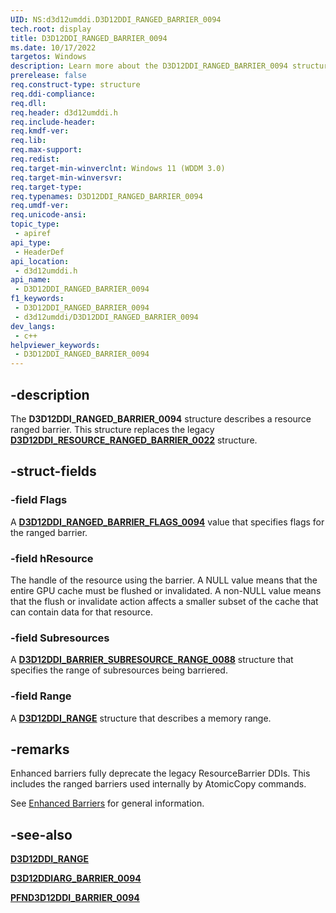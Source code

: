 ```yaml
---
UID: NS:d3d12umddi.D3D12DDI_RANGED_BARRIER_0094
tech.root: display
title: D3D12DDI_RANGED_BARRIER_0094
ms.date: 10/17/2022
targetos: Windows
description: Learn more about the D3D12DDI_RANGED_BARRIER_0094 structure.
prerelease: false
req.construct-type: structure
req.ddi-compliance: 
req.dll: 
req.header: d3d12umddi.h
req.include-header: 
req.kmdf-ver: 
req.lib: 
req.max-support: 
req.redist: 
req.target-min-winverclnt: Windows 11 (WDDM 3.0)
req.target-min-winversvr: 
req.target-type: 
req.typenames: D3D12DDI_RANGED_BARRIER_0094
req.umdf-ver: 
req.unicode-ansi: 
topic_type:
 - apiref
api_type:
 - HeaderDef
api_location:
 - d3d12umddi.h
api_name:
 - D3D12DDI_RANGED_BARRIER_0094
f1_keywords:
 - D3D12DDI_RANGED_BARRIER_0094
 - d3d12umddi/D3D12DDI_RANGED_BARRIER_0094
dev_langs:
 - c++
helpviewer_keywords:
 - D3D12DDI_RANGED_BARRIER_0094
---
```


## -description

The **D3D12DDI_RANGED_BARRIER_0094** structure describes a resource ranged barrier. This structure replaces the legacy [**D3D12DDI_RESOURCE_RANGED_BARRIER_0022**](ns-d3d12umddi-d3d12ddi_resource_ranged_barrier_0022.md) structure.

## -struct-fields

### -field Flags

A [**D3D12DDI_RANGED_BARRIER_FLAGS_0094**](ne-d3d12umddi-d3d12ddi_ranged_barrier_flags_0094.md) value that specifies flags for the ranged barrier.

### -field hResource

The handle of the resource using the barrier. A NULL value means that the entire GPU cache must be flushed or invalidated. A non-NULL value means that the flush or invalidate action affects a smaller subset of the cache that can contain data for that resource.

### -field Subresources

A [**D3D12DDI_BARRIER_SUBRESOURCE_RANGE_0088**](ns-d3d12umddi-d3d12ddi_barrier_subresource_range_0088.md) structure that specifies the range of subresources being barriered.

### -field Range

A [**D3D12DDI_RANGE**](ns-d3d12umddi-d3d12ddi_range.md) structure that describes a memory range.

## -remarks

Enhanced barriers fully deprecate the legacy ResourceBarrier DDIs. This includes the ranged barriers used internally by AtomicCopy commands.

See [Enhanced Barriers](/windows-hardware/drivers/display/enhanced-barriers) for general information.

## -see-also

[**D3D12DDI_RANGE**](ns-d3d12umddi-d3d12ddi_range.md)

[**D3D12DDIARG_BARRIER_0094**](ns-d3d12umddi-d3d12ddiarg_barrier_0094.md)

[**PFND3D12DDI_BARRIER_0094**](nc-d3d12umddi-pfnd3d12ddi_barrier_0094.md)
